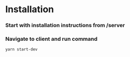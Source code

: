 # Installation

### Start with installation instructions from /server

### Navigate to client and run command 
``` yarn start-dev ```
